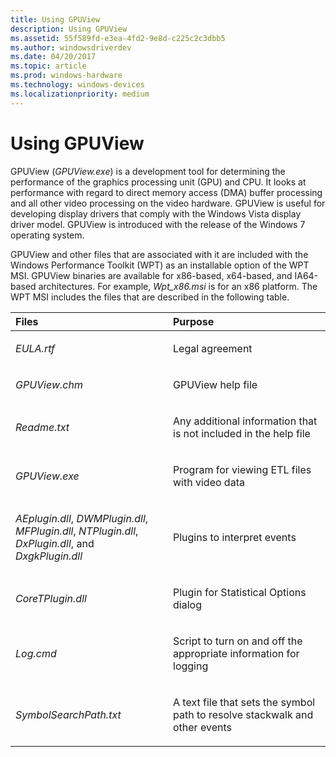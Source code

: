 ```yaml
---
title: Using GPUView
description: Using GPUView
ms.assetid: 55f589fd-e3ea-4fd2-9e8d-c225c2c3dbb5
ms.author: windowsdriverdev
ms.date: 04/20/2017
ms.topic: article
ms.prod: windows-hardware
ms.technology: windows-devices
ms.localizationpriority: medium
---
```


# Using GPUView


GPUView (*GPUView.exe*) is a development tool for determining the performance of the graphics processing unit (GPU) and CPU. It looks at performance with regard to direct memory access (DMA) buffer processing and all other video processing on the video hardware. GPUView is useful for developing display drivers that comply with the Windows Vista display driver model. GPUView is introduced with the release of the Windows 7 operating system.

GPUView and other files that are associated with it are included with the Windows Performance Toolkit (WPT) as an installable option of the WPT MSI. GPUView binaries are available for x86-based, x64-based, and IA64-based architectures. For example, *Wpt\_x86.msi* is for an x86 platform. The WPT MSI includes the files that are described in the following table.

<table>
<colgroup>
<col width="50%" />
<col width="50%" />
</colgroup>
<thead>
<tr class="header">
<th align="left">Files</th>
<th align="left">Purpose</th>
</tr>
</thead>
<tbody>
<tr class="odd">
<td align="left"><p><em>EULA.rtf</em></p></td>
<td align="left"><p>Legal agreement</p></td>
</tr>
<tr class="even">
<td align="left"><p><em>GPUView.chm</em></p></td>
<td align="left"><p>GPUView help file</p></td>
</tr>
<tr class="odd">
<td align="left"><p><em>Readme.txt</em></p></td>
<td align="left"><p>Any additional information that is not included in the help file</p></td>
</tr>
<tr class="even">
<td align="left"><p><em>GPUView.exe</em></p></td>
<td align="left"><p>Program for viewing ETL files with video data</p></td>
</tr>
<tr class="odd">
<td align="left"><p><em>AEplugin.dll</em>, <em>DWMPlugin.dll</em>, <em>MFPlugin.dll</em>, <em>NTPlugin.dll</em>, <em>DxPlugin.dll</em>, and <em>DxgkPlugin.dll</em></p></td>
<td align="left"><p>Plugins to interpret events</p></td>
</tr>
<tr class="even">
<td align="left"><p><em>CoreTPlugin.dll</em></p></td>
<td align="left"><p>Plugin for Statistical Options dialog</p></td>
</tr>
<tr class="odd">
<td align="left"><p><em>Log.cmd</em></p></td>
<td align="left"><p>Script to turn on and off the appropriate information for logging</p></td>
</tr>
<tr class="even">
<td align="left"><p><em>SymbolSearchPath.txt</em></p></td>
<td align="left"><p>A text file that sets the symbol path to resolve stackwalk and other events</p></td>
</tr>
</tbody>
</table>

 

 

 





